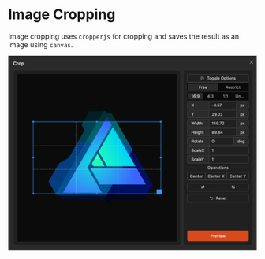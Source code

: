 # Image Cropping

Image cropping uses `cropperjs` for cropping and saves the result as an image using `canvas`.

![Image Cropping](./images/crop.png)

